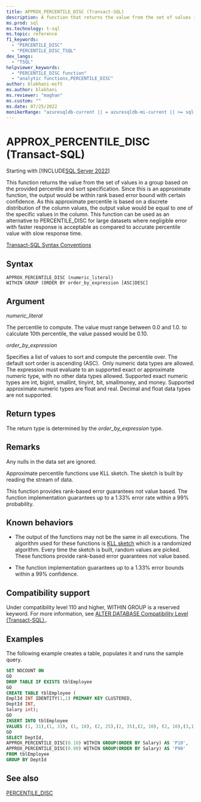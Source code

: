 ```yaml
---
title: APPROX_PERCENTILE_DISC (Transact-SQL)
description: A function that returns the value from the set of values in a group based on the provided percentile and sort specification.
ms.prod: sql
ms.technology: t-sql
ms.topic: reference
f1_keywords: 
  - "PERCENTILE_DISC"
  - "PERCENTILE_DISC_TSQL"
dev_langs: 
  - "TSQL"
helpviewer_keywords: 
  - "PERCENTILE_DISC function"
  - "analytic functions,PERCENTILE_DISC"
author: blakhani-msft
ms.author: blakhani 
ms.reviewer: "maghan"
ms.custom: ""
ms.date: 07/25/2022
monikerRange: "azuresqldb-current || = azuresqldb-mi-current || >= sql-server-2016 || >= sql-server-linux-2017 || = azuresqledge-current"
---
```


# APPROX_PERCENTILE_DISC (Transact-SQL)

Starting with [!INCLUDE[SQL Server 2022](../../includes/applies-to-version/sqlserver2022.md)]


This function returns the value from the set of values in a group based on the provided percentile and sort specification. Since this is an approximate function, the output would be within rank based error bound with certain confidence. As this approximate percentile is based on a discrete distribution of the column values, the output value would be equal to one of the specific values in the column. This function can be used as an alternative to PERCENTILE_DISC for large datasets where negligible error with faster response is acceptable as compared to accurate percentile value with slow response time.

[Transact-SQL Syntax Conventions](/sql/t-sql/language-elements/transact-sql-syntax-conventions-transact-sql)  

## Syntax

```syntaxsql
APPROX_PERCENTILE_DISC (numeric_literal)  
WITHIN GROUP (ORDER BY order_by_expression [ASC|DESC]
```

## Argument

*numeric_literal*

The percentile to compute. The value must range between 0.0 and 1.0. to calculate 10th percentile, the value passed would be 0.10.

*order_by_expression*

Specifies a list of values to sort and compute the percentile over. The default sort order is ascending (ASC).  Only numeric data types are allowed. The expression must evaluate to an supported exact or approximate numeric type, with no other data types allowed. Supported exact numeric types are int, bigint, smallint, tinyint, bit, smallmoney, and money. Supported approximate numeric types are float and real. Decimal and float data types are not supported. 

## Return types

The return type is determined by the *order_by_expression* type.

## Remarks

Any nulls in the data set are ignored.

Approximate percentile functions use KLL sketch. The sketch is built by reading the stream of data.

This function provides rank-based error guarantees not value based. The function implementation guarantees up to a 1.33% error rate within a 99% probability.

## Known behaviors

- The output of the functions may not be the same in all executions. The algorithm used for these functions is [KLL sketch](https://arxiv.org/pdf/1603.05346v2.pdf) which is a randomized algorithm. Every time the sketch is built, random values are picked. These functions provide rank-based error guarantees not value based.

- The function implementation guarantees up to a 1.33% error bounds within a 99% confidence.

## Compatibility support

Under compatibility level 110 and higher, WITHIN GROUP is a reserved keyword. For more information, see [ALTER DATABASE Compatibility Level (Transact-SQL).](/sql/t-sql/statements/alter-database-transact-sql-compatibility-level).

## Examples

The following example creates a table, populates it and runs the sample query.

```sql
SET NOCOUNT ON
GO
DROP TABLE IF EXISTS tblEmployee
GO
CREATE TABLE tblEmployee (
EmplId INT IDENTITY(1,1) PRIMARY KEY CLUSTERED,
DeptId INT,
Salary int);
GO
INSERT INTO tblEmployee
VALUES (1, 31),(1, 33), (1, 18), (2, 25),(2, 35),(2, 10), (2, 10),(3,1), (3,NULL), (4,NULL), (4,NULL)
GO
SELECT DeptId,
APPROX_PERCENTILE_DISC(0.10) WITHIN GROUP(ORDER BY Salary) AS 'P10',
APPROX_PERCENTILE_DISC(0.90) WITHIN GROUP(ORDER BY Salary) AS 'P90'
FROM tblEmployee
GROUP BY DeptId
```

## See also  

[PERCENTILE_DISC](../../t-sql/functions/percentile-disc-transact-sql.md)
